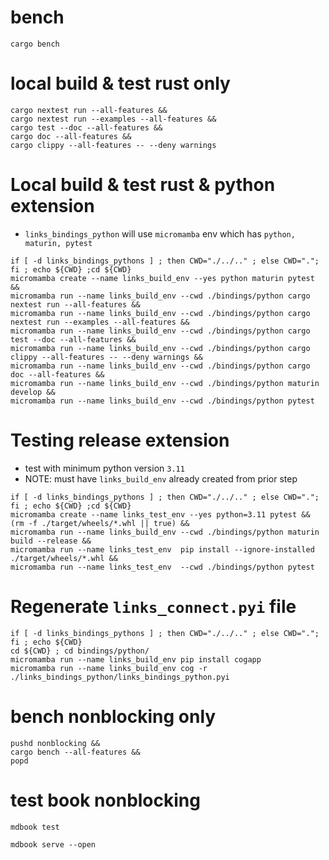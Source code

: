 # bench
```shell
cargo bench
```

# local build & test rust only
```shell
cargo nextest run --all-features &&
cargo nextest run --examples --all-features &&
cargo test --doc --all-features &&
cargo doc --all-features &&
cargo clippy --all-features -- --deny warnings
```

# Local build & test rust & python extension
* `links_bindings_python` will use `micromamba` env which has `python, maturin, pytest`
```shell
if [ -d links_bindings_pythons ] ; then CWD="./../.." ; else CWD="."; fi ; echo ${CWD} ;cd ${CWD}
micromamba create --name links_build_env --yes python maturin pytest &&
micromamba run --name links_build_env --cwd ./bindings/python cargo nextest run --all-features &&
micromamba run --name links_build_env --cwd ./bindings/python cargo nextest run --examples --all-features && 
micromamba run --name links_build_env --cwd ./bindings/python cargo test --doc --all-features &&
micromamba run --name links_build_env --cwd ./bindings/python cargo clippy --all-features -- --deny warnings &&
micromamba run --name links_build_env --cwd ./bindings/python cargo doc --all-features &&
micromamba run --name links_build_env --cwd ./bindings/python maturin develop &&
micromamba run --name links_build_env --cwd ./bindings/python pytest
```

# Testing release extension
* test with minimum python version `3.11`
* NOTE: must have `links_build_env` already created from prior step
```shell
if [ -d links_bindings_pythons ] ; then CWD="./../.." ; else CWD="."; fi ; echo ${CWD} ;cd ${CWD}
micromamba create --name links_test_env --yes python=3.11 pytest &&
(rm -f ./target/wheels/*.whl || true) &&
micromamba run --name links_build_env --cwd ./bindings/python maturin build --release &&
micromamba run --name links_test_env  pip install --ignore-installed ./target/wheels/*.whl &&
micromamba run --name links_test_env  --cwd ./bindings/python pytest
```

# Regenerate `links_connect.pyi` file
```shell    
if [ -d links_bindings_pythons ] ; then CWD="./../.." ; else CWD="."; fi ; echo ${CWD}
cd ${CWD} ; cd bindings/python/
micromamba run --name links_build_env pip install cogapp
micromamba run --name links_build_env cog -r ./links_bindings_python/links_bindings_python.pyi
```

# bench nonblocking only 
```shell
pushd nonblocking &&
cargo bench --all-features &&
popd
```

# test book nonblocking
```shell
mdbook test
```
```shell
mdbook serve --open
```

